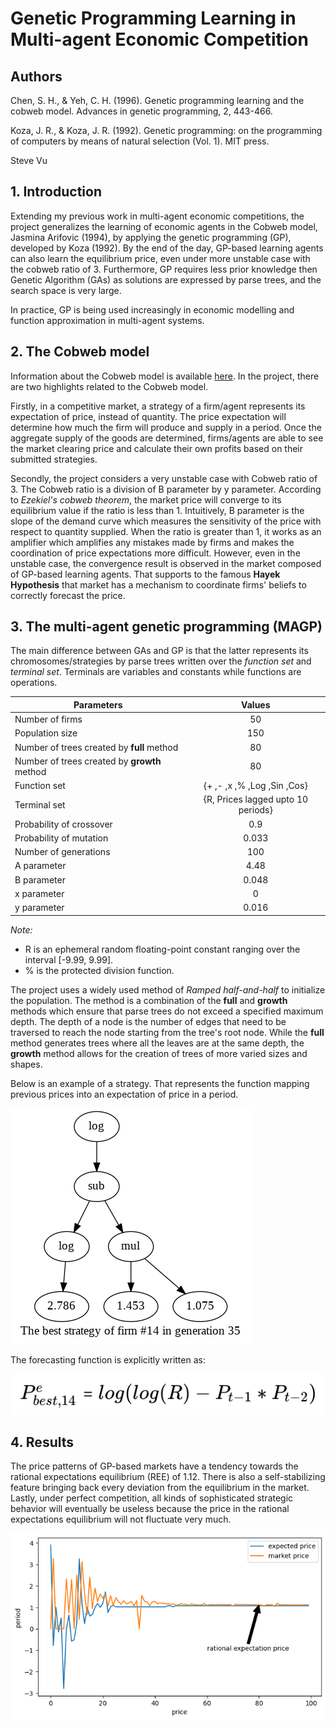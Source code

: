 # Genetic Programming Learning in Multi-agent Economic Competition

## Authors

Chen, S. H., & Yeh, C. H. (1996). Genetic programming learning and the cobweb model. Advances in genetic programming, 2, 443-466.

Koza, J. R., & Koza, J. R. (1992). Genetic programming: on the programming of computers by means of natural selection (Vol. 1). MIT press.

Steve Vu

## 1. Introduction

Extending my previous work in multi-agent economic competitions, the project generalizes the learning of economic agents in the Cobweb model, Jasmina Arifovic (1994), by applying the genetic programming (GP), developed by Koza (1992). By the end of the day, GP-based learning agents can also learn the equilibrium price, even under more unstable case with the cobweb ratio of 3. Furthermore, GP requires less prior knowledge then Genetic Algorithm (GAs) as solutions are expressed by parse trees, and the search space is very large.

In practice, GP is being used increasingly in economic modelling and function approximation in multi-agent systems.

## 2. The Cobweb model

Information about the Cobweb model is available [here](https://github.com/SteveVu2212/Evolutionary-Learning-in-Multi-agent-Economic-Competition). In the project, there are two highlights related to the Cobweb model.

Firstly, in a competitive market, a strategy of a firm/agent represents its expectation of price, instead of quantity. The price expectation will determine how much the firm will produce and supply in a period. Once the aggregate supply of the goods are determined, firms/agents are able to see the market clearing price and calculate their own profits based on their submitted strategies.

Secondly, the project considers a very unstable case with Cobweb ratio of 3. The Cobweb ratio is a division of B parameter by y parameter. According to *Ezekiel's cobweb theorem*, the market price will converge to its equilibrium value if the ratio is less than 1. Intuitively, B parameter is the slope of the demand curve which measures the sensitivity of the price with respect to quantity supplied. When the ratio is greater than 1, it works as an amplifier which amplifies any mistakes made by firms and makes the coordination of price expectations more difficult. However, even in the unstable case, the convergence result is observed in the market composed of GP-based learning agents. That supports to the famous **Hayek Hypothesis** that market has a mechanism to coordinate firms' beliefs to correctly forecast the price.

## 3. The multi-agent genetic programming (MAGP)

The main difference between GAs and GP is that the latter represents its chromosomes/strategies by parse trees written over the *function set* and *terminal set*. Terminals are variables and constants while functions are operations.

|Parameters|Values|
|---------|:----:|
|Number of firms|50|
|Population size|150|
|Number of trees created by **full** method|80|
|Number of trees created by **growth** method|80|
|Function set|{+ ,- ,x ,% ,Log ,Sin ,Cos}|
|Terminal set|{R, Prices lagged upto 10 periods}|
|Probability of crossover|0.9|
|Probability of mutation|0.033|
|Number of generations|100|
|A parameter|4.48|
|B parameter|0.048|
|x parameter|0|
|y parameter|0.016|

*Note:* 
* R is an ephemeral random floating-point constant ranging over the interval [-9.99, 9.99].
* % is the protected division function.

The project uses a widely used method of *Ramped half-and-half* to initialize the population. The method is a combination of the **full** and **growth** methods which ensure that parse trees do not exceed a specified maximum depth. The depth of a node is the number of edges that need to be traversed to reach the node starting from the tree's root node. While the **full** method generates trees where all the leaves are at the same depth, the **growth** method allows for the creation of trees of more varied sizes and shapes.

Below is an example of a strategy. That represents the function mapping previous prices into an expectation of price in a period.

![](https://github.com/SteveVu2212/Genetic-Programming-Learning-in-Multi-agent-Economic-Competition/blob/main/images/strategy_representation.png)

The forecasting function is explicitly written as:

![](https://github.com/SteveVu2212/Genetic-Programming-Learning-in-Multi-agent-Economic-Competition/blob/main/images/forecast%20functions.png)

## 4. Results

The price patterns of GP-based markets have a tendency towards the rational expectations equilibrium (REE) of 1.12. There is also a self-stabilizing feature bringing back every deviation from the equilibrium in the market. Lastly, under perfect competition, all kinds of sophisticated strategic behavior will eventually be useless because the price in the rational expectations equilibrium will not fluctuate very much.

![](https://github.com/SteveVu2212/Genetic-Programming-Learning-in-Multi-agent-Economic-Competition/blob/main/images/equilibrium_price.png)


